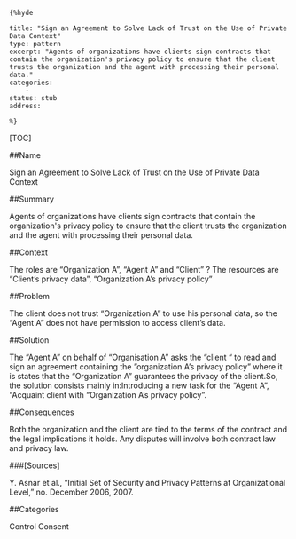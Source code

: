     {%hyde

    title: "Sign an Agreement to Solve Lack of Trust on the Use of Private Data Context"
    type: pattern
    excerpt: "Agents of organizations have clients sign contracts that contain the organization's privacy policy to ensure that the client trusts the organization and the agent with processing their personal data."
    categories:
        - 
    status: stub
    address:

    %}

[TOC]


##Name
<!--Primary name the pattern is known by.-->

Sign an Agreement to Solve Lack of Trust on the Use of Private Data Context

<!--###[Also Known As]-->
<!-- All other names the pattern is known by.-->



##Summary
<!-- One short paragraph summarising the pattern.-->

Agents of organizations have clients sign contracts that contain the organization's privacy policy to ensure that the client trusts the organization and the agent with processing their personal data.

##Context
<!-- The situations in which the pattern may apply.-->

The roles are “Organization A”, “Agent A” and “Client” ? The resources are “Client’s privacy data”, “Organization A’s privacy policy”

##Problem
<!-- The problem a pattern addresses, including a list of forces describing why a problem might be difficult to solve.-->

The client does not trust “Organization A” to use his personal data, so the “Agent A” does not have permission to access client’s data.

##Solution
<!-- A concise description of how the pattern addresses the problem.-->

The “Agent A” on behalf of “Organisation A” asks the “client “ to read and sign an agreement containing the ”organization A’s privacy policy” where it is states that the “Organization A” guarantees the privacy of the client.So, the solution consists mainly in:Introducing a new task for the “Agent A”, “Acquaint client with “Organization A’s privacy policy”.

<!--###[Structure]-->
<!--A detailed specification of the structural aspects of the pattern. A class diagram if applicable.-->



<!--###[Implementation]-->
<!--Guidelines for implementing the pattern; code fragments; suggested PETS; policy fragments.-->



##Consequences
<!--The advantages (benefits) and disadvantages (liabilities) of applying the pattern.-->

Both the organization and the client are tied to the terms of the contract and the legal implications it holds. Any disputes will involve both contract law and privacy law.

<!--###[Constraints]-->
<!-- limitations as a consequence of applying the pattern.-->



<!--##Examples-->
<!--Motivational example to see how the pattern is applied.-->



<!--###[Known Uses]-->
<!-- Pointers to various applications of the pattern.-->



<!--##See Also-->
<!-- Any pointers to relevant information, not contained in the subfields below.-->



<!--###[Related Patterns]-->
<!-- Supporting and conflicting patterns-->



###[Sources]
<!-- References to the original source of the pattern.-->

Y. Asnar et al., “Initial Set of Security and Privacy Patterns at Organizational Level,” no. December 2006, 2007.

<!--##General Comments-->
<!-- Separate discussion on the pattern.-->



##Categories
<!-- Placeholder for future agreed upon categories as per collaboration's evaluation.-->
Control
Consent

<!--##Tags-->
<!-- User definable descriptors for additional correlation.-->




